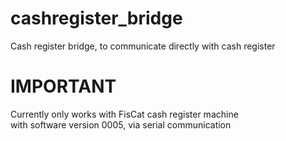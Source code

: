 # cashregister_bridge
Cash register bridge, to communicate directly with cash register

# IMPORTANT

Currently only works with FisCat cash register machine<br>
with software version 0005, via serial communication